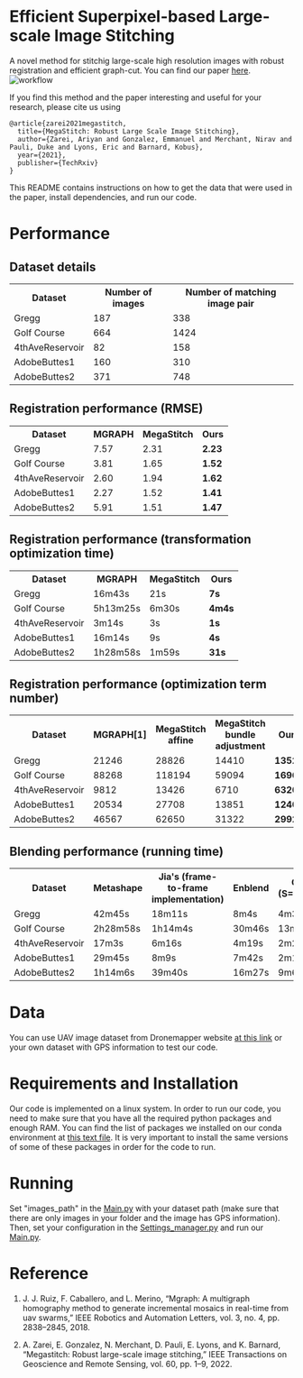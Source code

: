 # Efficient Superpixel-based Large-scale Image Stitching
A novel method for stitchig large-scale high resolution images with robust registration and efficient graph-cut.
You can find our paper [here](https://github.com/).
![workflow](https://github.com/wzx123wzx/Large-scale-image-stitching/assets/71632237/eb7bb039-954f-4ab0-b63e-c6176684c721)

If you find this method and the paper interesting and useful for your research, please cite us using 
```
@article{zarei2021megastitch,
  title={MegaStitch: Robust Large Scale Image Stitching},
  author={Zarei, Ariyan and Gonzalez, Emmanuel and Merchant, Nirav and Pauli, Duke and Lyons, Eric and Barnard, Kobus},
  year={2021},
  publisher={TechRxiv}
}

```
This README contains instructions on how to get the data that were used in the paper, install dependencies, and run our code.

# Performance
## Dataset details
<table style="width:100%">
  <tr>
    <th>Dataset</th>
    <th>Number of images</th>
    <th>Number of matching image pair</th>
  </tr>
   </tr>
  <tr>
    <td>Gregg</td>
    <td>187</td>
    <td>338</td>
  </tr>
  <tr>
    <td>Golf Course</td>
    <td>664</td>
    <td>1424</td>
  </tr>
  <tr>
    <td>4thAveReservoir</td>
    <td>82</td>
    <td>158</td>
  </tr>
  <tr>
    <td>AdobeButtes1</td>
    <td>160</td>
    <td>310</td>
  </tr>
  <tr>
    <td>AdobeButtes2</td>
    <td>371</td>
    <td>748</td>
  </tr>
</table>

## Registration performance (RMSE) 
<table style="width:100%">
  <tr>
    <th>Dataset</th>
    <th>MGRAPH</th>
    <th>MegaStitch</th>
    <th>Ours</th>
  </tr>
   </tr>
  <tr>
    <td>Gregg</td>
    <td>7.57</td>
    <td>2.31</td>
    <td><b>2.23</b></td>
  </tr>
  <tr>
    <td>Golf Course</td>
    <td>3.81</td>
    <td>1.65</td>
    <td><b>1.52</b></td>
  </tr>
  <tr>
    <td>4thAveReservoir</td>
    <td>2.60</td>
    <td>1.94</td>
    <td><b>1.62</b></td>
  </tr>
  <tr>
    <td>AdobeButtes1</td>
    <td>2.27</td>
    <td>1.52</td>
    <td><b>1.41</b></td>
  </tr>
  <tr>
    <td>AdobeButtes2</td>
    <td>5.91</td>
    <td>1.51</td>
    <td><b>1.47</b></td>
  </tr>
</table>

## Registration performance (transformation optimization time) 
<table style="width:100%">
  <tr>
    <th>Dataset</th>
    <th>MGRAPH</th>
    <th>MegaStitch</th>
    <th>Ours</th>
  </tr>
   </tr>
  <tr>
    <td>Gregg</td>
    <td>16m43s</td>
    <td>21s</td>
    <td><b>7s</b></td>
  </tr>
  <tr>
    <td>Golf Course</td>
    <td>5h13m25s</td>
    <td>6m30s</td>
    <td><b>4m4s</b></td>
  </tr>
  <tr>
    <td>4thAveReservoir</td>
    <td>3m14s</td>
    <td>3s</td>
    <td><b>1s</b></td>
  </tr>
  <tr>
    <td>AdobeButtes1</td>
    <td>16m14s</td>
    <td>9s</td>
    <td><b>4s</b></td>
  </tr>
  <tr>
    <td>AdobeButtes2</td>
    <td>1h28m58s</td>
    <td>1m59s</td>
    <td><b>31s</b></td>
  </tr>
</table>

## Registration performance (optimization term number) 
<table style="width:100%">
  <tr>
    <th>Dataset</th>
    <th>MGRAPH[1]</th>
    <th>MegaStitch affine</th>
    <th>MegaStitch bundle adjustment</th>
    <th>Ours</th>
  </tr>
   </tr>
  <tr>
    <td>Gregg</td>
    <td>21246</td>
    <td>28826</td>
    <td>14410</td>
    <td><b>13520</b></td>
  </tr>
  <tr>
    <td>Golf Course</td>
    <td>88268</td>
    <td>118194</td>
    <td>59094</td>
    <td><b>16960</b></td>
  </tr>
  <tr>
    <td>4thAveReservoir</td>
    <td>9812</td>
    <td>13426</td>
    <td>6710</td>
    <td><b>6320</b></td>
  </tr>
  <tr>
    <td>AdobeButtes1</td>
    <td>20534</td>
    <td>27708</td>
    <td>13851</td>
    <td><b>12400</b></td>
  </tr>
  <tr>
    <td>AdobeButtes2</td>
    <td>46567</td>
    <td>62650</td>
    <td>31322</td>
    <td><b>29920</b></td>
  </tr>
</table>

## Blending performance (running time) 
<table style="width:100%">
  <tr>
    <th>Dataset</th>
    <th>Metashape</th>
    <th>Jia's (frame-to-frame implementation)</th>
    <th>Enblend</th>
    <th>Ours (S=10000)</th>
    <th>Ours (S=20000)</th>
  </tr>
   </tr>
  <tr>
    <td>Gregg</td>
    <td>42m45s</td>
    <td>18m11s</td>
    <td>8m4s</td>
    <td>4m38s</td>
    <td><b>3m51s</b></td>
  </tr>
  <tr>
    <td>Golf Course</td>
    <td>2h28m58s</td>
    <td>1h14m4s</td>
    <td>30m46s</td>
    <td>13m1s</td>
    <td><b>7m38s</b></td>
  </tr>
  <tr>
    <td>4thAveReservoir</td>
    <td>17m3s</td>
    <td>6m16s</td>
    <td>4m19s</td>
    <td>2m23s</td>
    <td><b>1m28s</b></td>
  </tr>
  <tr>
    <td>AdobeButtes1</td>
    <td>29m45s</td>
    <td>8m9s</td>
    <td>7m42s</td>
    <td>2m14s</td>
    <td><b>2m1s</b></td>
  </tr>
  <tr>
    <td>AdobeButtes2</td>
    <td>1h14m6s</td>
    <td>39m40s</td>
    <td>16m27s</td>
    <td>9m6s</td>
    <td><b>6m20s</b></td>
  </tr>
</table>

# Data
You can use UAV image dataset from Dronemapper website [at this link](https://dronemapper.com/sample_data/) or your own dataset with GPS information to test our code.

# Requirements and Installation
Our code is implemented on a linux system.
In order to run our code, you need to make sure that you have all the required python packages and enough RAM. 
You can find the list of packages we installed on our conda environment at [this text file](requirements.txt). 
It is very important to install the same versions of some of these packages in order for the code to run.

# Running
Set "images_path" in the [Main.py](py/Main.py) with your dataset path (make sure that there are only images in your folder and the image has GPS information).
Then, set your configuration in the [Settings_manager.py](py/Settings_manager.py) and run our [Main.py](py/Main.py).

# Reference

1. J. J. Ruiz, F. Caballero, and L. Merino, “Mgraph: A multigraph homography method to generate incremental mosaics in real-time from uav swarms,” IEEE Robotics and Automation Letters, vol. 3, no. 4, pp. 2838–2845, 2018.

2. A. Zarei, E. Gonzalez, N. Merchant, D. Pauli, E. Lyons, and K. Barnard, “Megastitch: Robust large-scale image stitching,” IEEE Transactions on Geoscience and Remote Sensing, vol. 60, pp. 1–9, 2022.
